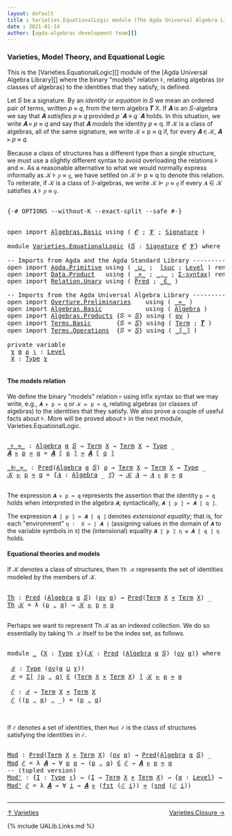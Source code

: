 ```yaml
---
layout: default
title : Varieties.EquationalLogic module (The Agda Universal Algebra Library)
date : 2021-01-14
author: [agda-algebras development team][]
---
```


### <a id="varieties-model-theory-and-equational-logic">Varieties, Model Theory, and Equational Logic</a>

This is the [Varieties.EquationalLogic][] module of the [Agda Universal Algebra Library][] where the binary "models" relation ⊧, relating algebras (or classes of algebras) to the identities that they satisfy, is defined.

Let 𝑆 be a signature. By an *identity* or *equation* in 𝑆 we mean an ordered pair of terms, written 𝑝 ≈ 𝑞, from the term algebra 𝑻 X. If 𝑨 is an 𝑆-algebra we say that 𝑨 *satisfies* 𝑝 ≈ 𝑞 provided 𝑝 ̇ 𝑨 ≡ 𝑞 ̇ 𝑨 holds. In this situation, we write 𝑨 ⊧ 𝑝 ≈ 𝑞 and say that 𝑨 *models* the identity 𝑝 ≈ q. If 𝒦 is a class of algebras, all of the same signature, we write 𝒦 ⊧ p ≈ q if, for every 𝑨 ∈ 𝒦, 𝑨 ⊧ 𝑝 ≈ 𝑞.

Because a class of structures has a different type than a single structure, we must use a slightly different syntax to avoid overloading the relations ⊧ and ≈. As a reasonable alternative to what we would normally express informally as 𝒦 ⊧ 𝑝 ≈ 𝑞, we have settled on 𝒦 ⊫ p ≈ q to denote this relation.  To reiterate, if 𝒦 is a class of 𝑆-algebras, we write 𝒦 ⊫ 𝑝 ≈ 𝑞 if every 𝑨 ∈ 𝒦 satisfies 𝑨 ⊧ 𝑝 ≈ 𝑞.

<pre class="Agda">

<a id="1318" class="Symbol">{-#</a> <a id="1322" class="Keyword">OPTIONS</a> <a id="1330" class="Pragma">--without-K</a> <a id="1342" class="Pragma">--exact-split</a> <a id="1356" class="Pragma">--safe</a> <a id="1363" class="Symbol">#-}</a>


<a id="1369" class="Keyword">open</a> <a id="1374" class="Keyword">import</a> <a id="1381" href="Algebras.Basic.html" class="Module">Algebras.Basic</a> <a id="1396" class="Keyword">using</a> <a id="1402" class="Symbol">(</a> <a id="1404" href="Algebras.Basic.html#1140" class="Generalizable">𝓞</a> <a id="1406" class="Symbol">;</a> <a id="1408" href="Algebras.Basic.html#1142" class="Generalizable">𝓥</a> <a id="1410" class="Symbol">;</a> <a id="1412" href="Algebras.Basic.html#3566" class="Function">Signature</a> <a id="1422" class="Symbol">)</a>

<a id="1425" class="Keyword">module</a> <a id="1432" href="Varieties.EquationalLogic.html" class="Module">Varieties.EquationalLogic</a> <a id="1458" class="Symbol">{</a><a id="1459" href="Varieties.EquationalLogic.html#1459" class="Bound">𝑆</a> <a id="1461" class="Symbol">:</a> <a id="1463" href="Algebras.Basic.html#3566" class="Function">Signature</a> <a id="1473" href="Algebras.Basic.html#1140" class="Generalizable">𝓞</a> <a id="1475" href="Algebras.Basic.html#1142" class="Generalizable">𝓥</a><a id="1476" class="Symbol">}</a> <a id="1478" class="Keyword">where</a>

<a id="1485" class="Comment">-- Imports from Agda and the Agda Standard Library -------------------------------------------</a>
<a id="1580" class="Keyword">open</a> <a id="1585" class="Keyword">import</a> <a id="1592" href="Agda.Primitive.html" class="Module">Agda.Primitive</a> <a id="1607" class="Keyword">using</a> <a id="1613" class="Symbol">(</a> <a id="1615" href="Agda.Primitive.html#810" class="Primitive Operator">_⊔_</a> <a id="1619" class="Symbol">;</a>  <a id="1622" href="Agda.Primitive.html#780" class="Primitive">lsuc</a> <a id="1627" class="Symbol">;</a> <a id="1629" href="Agda.Primitive.html#597" class="Postulate">Level</a> <a id="1635" class="Symbol">)</a> <a id="1637" class="Keyword">renaming</a> <a id="1646" class="Symbol">(</a> <a id="1648" href="Agda.Primitive.html#326" class="Primitive">Set</a> <a id="1652" class="Symbol">to</a> <a id="1655" class="Primitive">Type</a> <a id="1660" class="Symbol">)</a>
<a id="1662" class="Keyword">open</a> <a id="1667" class="Keyword">import</a> <a id="1674" href="Data.Product.html" class="Module">Data.Product</a>   <a id="1689" class="Keyword">using</a> <a id="1695" class="Symbol">(</a> <a id="1697" href="Data.Product.html#1167" class="Function Operator">_×_</a> <a id="1701" class="Symbol">;</a> <a id="1703" href="Agda.Builtin.Sigma.html#236" class="InductiveConstructor Operator">_,_</a> <a id="1707" class="Symbol">;</a> <a id="1709" href="Data.Product.html#916" class="Function">Σ-syntax</a><a id="1717" class="Symbol">)</a> <a id="1719" class="Keyword">renaming</a> <a id="1728" class="Symbol">(</a> <a id="1730" href="Agda.Builtin.Sigma.html#252" class="Field">proj₁</a> <a id="1736" class="Symbol">to</a> <a id="1739" class="Field">fst</a> <a id="1743" class="Symbol">;</a> <a id="1745" href="Agda.Builtin.Sigma.html#264" class="Field">proj₂</a> <a id="1751" class="Symbol">to</a> <a id="1754" class="Field">snd</a> <a id="1758" class="Symbol">)</a>
<a id="1760" class="Keyword">open</a> <a id="1765" class="Keyword">import</a> <a id="1772" href="Relation.Unary.html" class="Module">Relation.Unary</a> <a id="1787" class="Keyword">using</a> <a id="1793" class="Symbol">(</a> <a id="1795" href="Relation.Unary.html#1101" class="Function">Pred</a> <a id="1800" class="Symbol">;</a> <a id="1802" href="Relation.Unary.html#1523" class="Function Operator">_∈_</a> <a id="1806" class="Symbol">)</a>

<a id="1809" class="Comment">-- Imports from the Agda Universal Algebra Library ---------------------</a>
<a id="1882" class="Keyword">open</a> <a id="1887" class="Keyword">import</a> <a id="1894" href="Overture.Preliminaries.html" class="Module">Overture.Preliminaries</a>    <a id="1920" class="Keyword">using</a> <a id="1926" class="Symbol">(</a> <a id="1928" href="Overture.Preliminaries.html#9315" class="Function Operator">_≈_</a> <a id="1932" class="Symbol">)</a>
<a id="1934" class="Keyword">open</a> <a id="1939" class="Keyword">import</a> <a id="1946" href="Algebras.Basic.html" class="Module">Algebras.Basic</a>            <a id="1972" class="Keyword">using</a> <a id="1978" class="Symbol">(</a> <a id="1980" href="Algebras.Basic.html#6008" class="Function">Algebra</a> <a id="1988" class="Symbol">)</a>
<a id="1990" class="Keyword">open</a> <a id="1995" class="Keyword">import</a> <a id="2002" href="Algebras.Products.html" class="Module">Algebras.Products</a> <a id="2020" class="Symbol">{</a><a id="2021" class="Argument">𝑆</a> <a id="2023" class="Symbol">=</a> <a id="2025" href="Varieties.EquationalLogic.html#1459" class="Bound">𝑆</a><a id="2026" class="Symbol">}</a> <a id="2028" class="Keyword">using</a> <a id="2034" class="Symbol">(</a> <a id="2036" href="Algebras.Products.html#2982" class="Function">ov</a> <a id="2039" class="Symbol">)</a>
<a id="2041" class="Keyword">open</a> <a id="2046" class="Keyword">import</a> <a id="2053" href="Terms.Basic.html" class="Module">Terms.Basic</a>       <a id="2071" class="Symbol">{</a><a id="2072" class="Argument">𝑆</a> <a id="2074" class="Symbol">=</a> <a id="2076" href="Varieties.EquationalLogic.html#1459" class="Bound">𝑆</a><a id="2077" class="Symbol">}</a> <a id="2079" class="Keyword">using</a> <a id="2085" class="Symbol">(</a> <a id="2087" href="Terms.Basic.html#1989" class="Datatype">Term</a> <a id="2092" class="Symbol">;</a> <a id="2094" href="Terms.Basic.html#3261" class="Function">𝑻</a> <a id="2096" class="Symbol">)</a>
<a id="2098" class="Keyword">open</a> <a id="2103" class="Keyword">import</a> <a id="2110" href="Terms.Operations.html" class="Module">Terms.Operations</a>  <a id="2128" class="Symbol">{</a><a id="2129" class="Argument">𝑆</a> <a id="2131" class="Symbol">=</a> <a id="2133" href="Varieties.EquationalLogic.html#1459" class="Bound">𝑆</a><a id="2134" class="Symbol">}</a> <a id="2136" class="Keyword">using</a> <a id="2142" class="Symbol">(</a> <a id="2144" href="Terms.Operations.html#2528" class="Function Operator">_⟦_⟧</a> <a id="2149" class="Symbol">)</a>

<a id="2152" class="Keyword">private</a> <a id="2160" class="Keyword">variable</a>
 <a id="2170" href="Varieties.EquationalLogic.html#2170" class="Generalizable">χ</a> <a id="2172" href="Varieties.EquationalLogic.html#2172" class="Generalizable">α</a> <a id="2174" href="Varieties.EquationalLogic.html#2174" class="Generalizable">ρ</a> <a id="2176" href="Varieties.EquationalLogic.html#2176" class="Generalizable">ι</a> <a id="2178" class="Symbol">:</a> <a id="2180" href="Agda.Primitive.html#597" class="Postulate">Level</a>
 <a id="2187" href="Varieties.EquationalLogic.html#2187" class="Generalizable">X</a> <a id="2189" class="Symbol">:</a> <a id="2191" href="Varieties.EquationalLogic.html#1655" class="Primitive">Type</a> <a id="2196" href="Varieties.EquationalLogic.html#2170" class="Generalizable">χ</a>

</pre>


#### <a id="the-models-relation">The models relation</a>

We define the binary "models" relation `⊧` using infix syntax so that we may
write, e.g., `𝑨 ⊧ p ≈ q` or `𝒦 ⊫ p ≈ q`, relating algebras (or classes of
algebras) to the identities that they satisfy. We also prove a couple of useful
facts about ⊧.  More will be proved about ⊧ in the next module,
Varieties.EquationalLogic.

<pre class="Agda">

<a id="_⊧_≈_"></a><a id="2607" href="Varieties.EquationalLogic.html#2607" class="Function Operator">_⊧_≈_</a> <a id="2613" class="Symbol">:</a> <a id="2615" href="Algebras.Basic.html#6008" class="Function">Algebra</a> <a id="2623" href="Varieties.EquationalLogic.html#2172" class="Generalizable">α</a> <a id="2625" href="Varieties.EquationalLogic.html#1459" class="Bound">𝑆</a> <a id="2627" class="Symbol">→</a> <a id="2629" href="Terms.Basic.html#1989" class="Datatype">Term</a> <a id="2634" href="Varieties.EquationalLogic.html#2187" class="Generalizable">X</a> <a id="2636" class="Symbol">→</a> <a id="2638" href="Terms.Basic.html#1989" class="Datatype">Term</a> <a id="2643" href="Varieties.EquationalLogic.html#2187" class="Generalizable">X</a> <a id="2645" class="Symbol">→</a> <a id="2647" href="Varieties.EquationalLogic.html#1655" class="Primitive">Type</a> <a id="2652" class="Symbol">_</a>
<a id="2654" href="Varieties.EquationalLogic.html#2654" class="Bound">𝑨</a> <a id="2656" href="Varieties.EquationalLogic.html#2607" class="Function Operator">⊧</a> <a id="2658" href="Varieties.EquationalLogic.html#2658" class="Bound">p</a> <a id="2660" href="Varieties.EquationalLogic.html#2607" class="Function Operator">≈</a> <a id="2662" href="Varieties.EquationalLogic.html#2662" class="Bound">q</a> <a id="2664" class="Symbol">=</a> <a id="2666" href="Varieties.EquationalLogic.html#2654" class="Bound">𝑨</a> <a id="2668" href="Terms.Operations.html#2528" class="Function Operator">⟦</a> <a id="2670" href="Varieties.EquationalLogic.html#2658" class="Bound">p</a> <a id="2672" href="Terms.Operations.html#2528" class="Function Operator">⟧</a> <a id="2674" href="Overture.Preliminaries.html#9315" class="Function Operator">≈</a> <a id="2676" href="Varieties.EquationalLogic.html#2654" class="Bound">𝑨</a> <a id="2678" href="Terms.Operations.html#2528" class="Function Operator">⟦</a> <a id="2680" href="Varieties.EquationalLogic.html#2662" class="Bound">q</a> <a id="2682" href="Terms.Operations.html#2528" class="Function Operator">⟧</a>

<a id="_⊫_≈_"></a><a id="2685" href="Varieties.EquationalLogic.html#2685" class="Function Operator">_⊫_≈_</a> <a id="2691" class="Symbol">:</a> <a id="2693" href="Relation.Unary.html#1101" class="Function">Pred</a><a id="2697" class="Symbol">(</a><a id="2698" href="Algebras.Basic.html#6008" class="Function">Algebra</a> <a id="2706" href="Varieties.EquationalLogic.html#2172" class="Generalizable">α</a> <a id="2708" href="Varieties.EquationalLogic.html#1459" class="Bound">𝑆</a><a id="2709" class="Symbol">)</a> <a id="2711" href="Varieties.EquationalLogic.html#2174" class="Generalizable">ρ</a> <a id="2713" class="Symbol">→</a> <a id="2715" href="Terms.Basic.html#1989" class="Datatype">Term</a> <a id="2720" href="Varieties.EquationalLogic.html#2187" class="Generalizable">X</a> <a id="2722" class="Symbol">→</a> <a id="2724" href="Terms.Basic.html#1989" class="Datatype">Term</a> <a id="2729" href="Varieties.EquationalLogic.html#2187" class="Generalizable">X</a> <a id="2731" class="Symbol">→</a> <a id="2733" href="Varieties.EquationalLogic.html#1655" class="Primitive">Type</a> <a id="2738" class="Symbol">_</a>
<a id="2740" href="Varieties.EquationalLogic.html#2740" class="Bound">𝒦</a> <a id="2742" href="Varieties.EquationalLogic.html#2685" class="Function Operator">⊫</a> <a id="2744" href="Varieties.EquationalLogic.html#2744" class="Bound">p</a> <a id="2746" href="Varieties.EquationalLogic.html#2685" class="Function Operator">≈</a> <a id="2748" href="Varieties.EquationalLogic.html#2748" class="Bound">q</a> <a id="2750" class="Symbol">=</a> <a id="2752" class="Symbol">{</a><a id="2753" href="Varieties.EquationalLogic.html#2753" class="Bound">𝑨</a> <a id="2755" class="Symbol">:</a> <a id="2757" href="Algebras.Basic.html#6008" class="Function">Algebra</a> <a id="2765" class="Symbol">_</a> <a id="2767" href="Varieties.EquationalLogic.html#1459" class="Bound">𝑆</a><a id="2768" class="Symbol">}</a> <a id="2770" class="Symbol">→</a> <a id="2772" href="Varieties.EquationalLogic.html#2740" class="Bound">𝒦</a> <a id="2774" href="Varieties.EquationalLogic.html#2753" class="Bound">𝑨</a> <a id="2776" class="Symbol">→</a> <a id="2778" href="Varieties.EquationalLogic.html#2753" class="Bound">𝑨</a> <a id="2780" href="Varieties.EquationalLogic.html#2607" class="Function Operator">⊧</a> <a id="2782" href="Varieties.EquationalLogic.html#2744" class="Bound">p</a> <a id="2784" href="Varieties.EquationalLogic.html#2607" class="Function Operator">≈</a> <a id="2786" href="Varieties.EquationalLogic.html#2748" class="Bound">q</a>

</pre>

The expression `𝑨 ⊧ p ≈ q` represents the assertion that the identity `p ≈ q`
holds when interpreted in the algebra `𝑨`; syntactically, `𝑨 ⟦ p ⟧ ≈ 𝑨 ⟦ q ⟧`.

The expression `𝑨 ⟦ p ⟧ ≈ 𝑨 ⟦ q ⟧` denotes *extensional equality*; that is,
for each "environment" `η :  X → ∣ 𝑨 ∣` (assigning values in the domain of `𝑨`
to the variable symbols in `X`) the (intensional) equality `𝑨 ⟦ p ⟧ η ≡ 𝑨 ⟦ q ⟧ η`
holds.


#### <a id="equational-theories-and-models">Equational theories and models</a>

If 𝒦 denotes a class of structures, then `Th 𝒦` represents the set of identities
modeled by the members of 𝒦.

<pre class="Agda">

<a id="Th"></a><a id="3411" href="Varieties.EquationalLogic.html#3411" class="Function">Th</a> <a id="3414" class="Symbol">:</a> <a id="3416" href="Relation.Unary.html#1101" class="Function">Pred</a> <a id="3421" class="Symbol">(</a><a id="3422" href="Algebras.Basic.html#6008" class="Function">Algebra</a> <a id="3430" href="Varieties.EquationalLogic.html#2172" class="Generalizable">α</a> <a id="3432" href="Varieties.EquationalLogic.html#1459" class="Bound">𝑆</a><a id="3433" class="Symbol">)</a> <a id="3435" class="Symbol">(</a><a id="3436" href="Algebras.Products.html#2982" class="Function">ov</a> <a id="3439" href="Varieties.EquationalLogic.html#2172" class="Generalizable">α</a><a id="3440" class="Symbol">)</a> <a id="3442" class="Symbol">→</a> <a id="3444" href="Relation.Unary.html#1101" class="Function">Pred</a><a id="3448" class="Symbol">(</a><a id="3449" href="Terms.Basic.html#1989" class="Datatype">Term</a> <a id="3454" href="Varieties.EquationalLogic.html#2187" class="Generalizable">X</a> <a id="3456" href="Data.Product.html#1167" class="Function Operator">×</a> <a id="3458" href="Terms.Basic.html#1989" class="Datatype">Term</a> <a id="3463" href="Varieties.EquationalLogic.html#2187" class="Generalizable">X</a><a id="3464" class="Symbol">)</a> <a id="3466" class="Symbol">_</a>
<a id="3468" href="Varieties.EquationalLogic.html#3411" class="Function">Th</a> <a id="3471" href="Varieties.EquationalLogic.html#3471" class="Bound">𝒦</a> <a id="3473" class="Symbol">=</a> <a id="3475" class="Symbol">λ</a> <a id="3477" class="Symbol">(</a><a id="3478" href="Varieties.EquationalLogic.html#3478" class="Bound">p</a> <a id="3480" href="Agda.Builtin.Sigma.html#236" class="InductiveConstructor Operator">,</a> <a id="3482" href="Varieties.EquationalLogic.html#3482" class="Bound">q</a><a id="3483" class="Symbol">)</a> <a id="3485" class="Symbol">→</a> <a id="3487" href="Varieties.EquationalLogic.html#3471" class="Bound">𝒦</a> <a id="3489" href="Varieties.EquationalLogic.html#2685" class="Function Operator">⊫</a> <a id="3491" href="Varieties.EquationalLogic.html#3478" class="Bound">p</a> <a id="3493" href="Varieties.EquationalLogic.html#2685" class="Function Operator">≈</a> <a id="3495" href="Varieties.EquationalLogic.html#3482" class="Bound">q</a>

</pre>

Perhaps we want to represent Th 𝒦 as an indexed collection.  We do so
essentially by taking `Th 𝒦` itself to be the index set, as follows.

<pre class="Agda">

<a id="3664" class="Keyword">module</a> <a id="3671" href="Varieties.EquationalLogic.html#3671" class="Module">_</a> <a id="3673" class="Symbol">{</a><a id="3674" href="Varieties.EquationalLogic.html#3674" class="Bound">X</a> <a id="3676" class="Symbol">:</a> <a id="3678" href="Varieties.EquationalLogic.html#1655" class="Primitive">Type</a> <a id="3683" href="Varieties.EquationalLogic.html#2170" class="Generalizable">χ</a><a id="3684" class="Symbol">}{</a><a id="3686" href="Varieties.EquationalLogic.html#3686" class="Bound">𝒦</a> <a id="3688" class="Symbol">:</a> <a id="3690" href="Relation.Unary.html#1101" class="Function">Pred</a> <a id="3695" class="Symbol">(</a><a id="3696" href="Algebras.Basic.html#6008" class="Function">Algebra</a> <a id="3704" href="Varieties.EquationalLogic.html#2172" class="Generalizable">α</a> <a id="3706" href="Varieties.EquationalLogic.html#1459" class="Bound">𝑆</a><a id="3707" class="Symbol">)</a> <a id="3709" class="Symbol">(</a><a id="3710" href="Algebras.Products.html#2982" class="Function">ov</a> <a id="3713" href="Varieties.EquationalLogic.html#2172" class="Generalizable">α</a><a id="3714" class="Symbol">)}</a> <a id="3717" class="Keyword">where</a>

 <a id="3725" href="Varieties.EquationalLogic.html#3725" class="Function">ℐ</a> <a id="3727" class="Symbol">:</a> <a id="3729" href="Varieties.EquationalLogic.html#1655" class="Primitive">Type</a> <a id="3734" class="Symbol">(</a><a id="3735" href="Algebras.Products.html#2982" class="Function">ov</a><a id="3737" class="Symbol">(</a><a id="3738" href="Varieties.EquationalLogic.html#3704" class="Bound">α</a> <a id="3740" href="Agda.Primitive.html#810" class="Primitive Operator">⊔</a> <a id="3742" href="Varieties.EquationalLogic.html#3683" class="Bound">χ</a><a id="3743" class="Symbol">))</a>
 <a id="3747" href="Varieties.EquationalLogic.html#3725" class="Function">ℐ</a> <a id="3749" class="Symbol">=</a> <a id="3751" href="Data.Product.html#916" class="Function">Σ[</a> <a id="3754" href="Varieties.EquationalLogic.html#3754" class="Bound">(</a><a id="3755" href="Varieties.EquationalLogic.html#3755" class="Bound">p</a> <a id="3757" href="Agda.Builtin.Sigma.html#236" class="InductiveConstructor Operator">,</a> <a id="3759" href="Varieties.EquationalLogic.html#3759" class="Bound">q</a><a id="3760" href="Varieties.EquationalLogic.html#3754" class="Bound">)</a> <a id="3762" href="Data.Product.html#916" class="Function">∈</a> <a id="3764" class="Symbol">(</a><a id="3765" href="Terms.Basic.html#1989" class="Datatype">Term</a> <a id="3770" href="Varieties.EquationalLogic.html#3674" class="Bound">X</a> <a id="3772" href="Data.Product.html#1167" class="Function Operator">×</a> <a id="3774" href="Terms.Basic.html#1989" class="Datatype">Term</a> <a id="3779" href="Varieties.EquationalLogic.html#3674" class="Bound">X</a><a id="3780" class="Symbol">)</a> <a id="3782" href="Data.Product.html#916" class="Function">]</a> <a id="3784" href="Varieties.EquationalLogic.html#3686" class="Bound">𝒦</a> <a id="3786" href="Varieties.EquationalLogic.html#2685" class="Function Operator">⊫</a> <a id="3788" href="Varieties.EquationalLogic.html#3755" class="Bound">p</a> <a id="3790" href="Varieties.EquationalLogic.html#2685" class="Function Operator">≈</a> <a id="3792" href="Varieties.EquationalLogic.html#3759" class="Bound">q</a>

 <a id="3796" href="Varieties.EquationalLogic.html#3796" class="Function">ℰ</a> <a id="3798" class="Symbol">:</a> <a id="3800" href="Varieties.EquationalLogic.html#3725" class="Function">ℐ</a> <a id="3802" class="Symbol">→</a> <a id="3804" href="Terms.Basic.html#1989" class="Datatype">Term</a> <a id="3809" href="Varieties.EquationalLogic.html#3674" class="Bound">X</a> <a id="3811" href="Data.Product.html#1167" class="Function Operator">×</a> <a id="3813" href="Terms.Basic.html#1989" class="Datatype">Term</a> <a id="3818" href="Varieties.EquationalLogic.html#3674" class="Bound">X</a>
 <a id="3821" href="Varieties.EquationalLogic.html#3796" class="Function">ℰ</a> <a id="3823" class="Symbol">((</a><a id="3825" href="Varieties.EquationalLogic.html#3825" class="Bound">p</a> <a id="3827" href="Agda.Builtin.Sigma.html#236" class="InductiveConstructor Operator">,</a> <a id="3829" href="Varieties.EquationalLogic.html#3829" class="Bound">q</a><a id="3830" class="Symbol">)</a> <a id="3832" href="Agda.Builtin.Sigma.html#236" class="InductiveConstructor Operator">,</a> <a id="3834" class="Symbol">_)</a> <a id="3837" class="Symbol">=</a> <a id="3839" class="Symbol">(</a><a id="3840" href="Varieties.EquationalLogic.html#3825" class="Bound">p</a> <a id="3842" href="Agda.Builtin.Sigma.html#236" class="InductiveConstructor Operator">,</a> <a id="3844" href="Varieties.EquationalLogic.html#3829" class="Bound">q</a><a id="3845" class="Symbol">)</a>


</pre>

If `ℰ` denotes a set of identities, then `Mod ℰ` is the class of structures
satisfying the identities in `ℰ`.

<pre class="Agda">

<a id="Mod"></a><a id="3986" href="Varieties.EquationalLogic.html#3986" class="Function">Mod</a> <a id="3990" class="Symbol">:</a> <a id="3992" href="Relation.Unary.html#1101" class="Function">Pred</a><a id="3996" class="Symbol">(</a><a id="3997" href="Terms.Basic.html#1989" class="Datatype">Term</a> <a id="4002" href="Varieties.EquationalLogic.html#2187" class="Generalizable">X</a> <a id="4004" href="Data.Product.html#1167" class="Function Operator">×</a> <a id="4006" href="Terms.Basic.html#1989" class="Datatype">Term</a> <a id="4011" href="Varieties.EquationalLogic.html#2187" class="Generalizable">X</a><a id="4012" class="Symbol">)</a> <a id="4014" class="Symbol">(</a><a id="4015" href="Algebras.Products.html#2982" class="Function">ov</a> <a id="4018" href="Varieties.EquationalLogic.html#2172" class="Generalizable">α</a><a id="4019" class="Symbol">)</a> <a id="4021" class="Symbol">→</a> <a id="4023" href="Relation.Unary.html#1101" class="Function">Pred</a><a id="4027" class="Symbol">(</a><a id="4028" href="Algebras.Basic.html#6008" class="Function">Algebra</a> <a id="4036" href="Varieties.EquationalLogic.html#2172" class="Generalizable">α</a> <a id="4038" href="Varieties.EquationalLogic.html#1459" class="Bound">𝑆</a><a id="4039" class="Symbol">)</a> <a id="4041" class="Symbol">_</a>
<a id="4043" href="Varieties.EquationalLogic.html#3986" class="Function">Mod</a> <a id="4047" href="Varieties.EquationalLogic.html#4047" class="Bound">ℰ</a> <a id="4049" class="Symbol">=</a> <a id="4051" class="Symbol">λ</a> <a id="4053" href="Varieties.EquationalLogic.html#4053" class="Bound">𝑨</a> <a id="4055" class="Symbol">→</a> <a id="4057" class="Symbol">∀</a> <a id="4059" href="Varieties.EquationalLogic.html#4059" class="Bound">p</a> <a id="4061" href="Varieties.EquationalLogic.html#4061" class="Bound">q</a> <a id="4063" class="Symbol">→</a> <a id="4065" class="Symbol">(</a><a id="4066" href="Varieties.EquationalLogic.html#4059" class="Bound">p</a> <a id="4068" href="Agda.Builtin.Sigma.html#236" class="InductiveConstructor Operator">,</a> <a id="4070" href="Varieties.EquationalLogic.html#4061" class="Bound">q</a><a id="4071" class="Symbol">)</a> <a id="4073" href="Relation.Unary.html#1523" class="Function Operator">∈</a> <a id="4075" href="Varieties.EquationalLogic.html#4047" class="Bound">ℰ</a> <a id="4077" class="Symbol">→</a> <a id="4079" href="Varieties.EquationalLogic.html#4053" class="Bound">𝑨</a> <a id="4081" href="Varieties.EquationalLogic.html#2607" class="Function Operator">⊧</a> <a id="4083" href="Varieties.EquationalLogic.html#4059" class="Bound">p</a> <a id="4085" href="Varieties.EquationalLogic.html#2607" class="Function Operator">≈</a> <a id="4087" href="Varieties.EquationalLogic.html#4061" class="Bound">q</a>
<a id="4089" class="Comment">-- (tupled version)</a>
<a id="Modᵗ"></a><a id="4109" href="Varieties.EquationalLogic.html#4109" class="Function">Modᵗ</a> <a id="4114" class="Symbol">:</a> <a id="4116" class="Symbol">{</a><a id="4117" href="Varieties.EquationalLogic.html#4117" class="Bound">I</a> <a id="4119" class="Symbol">:</a> <a id="4121" href="Varieties.EquationalLogic.html#1655" class="Primitive">Type</a> <a id="4126" href="Varieties.EquationalLogic.html#2176" class="Generalizable">ι</a><a id="4127" class="Symbol">}</a> <a id="4129" class="Symbol">→</a> <a id="4131" class="Symbol">(</a><a id="4132" href="Varieties.EquationalLogic.html#4117" class="Bound">I</a> <a id="4134" class="Symbol">→</a> <a id="4136" href="Terms.Basic.html#1989" class="Datatype">Term</a> <a id="4141" href="Varieties.EquationalLogic.html#2187" class="Generalizable">X</a> <a id="4143" href="Data.Product.html#1167" class="Function Operator">×</a> <a id="4145" href="Terms.Basic.html#1989" class="Datatype">Term</a> <a id="4150" href="Varieties.EquationalLogic.html#2187" class="Generalizable">X</a><a id="4151" class="Symbol">)</a> <a id="4153" class="Symbol">→</a> <a id="4155" class="Symbol">{</a><a id="4156" href="Varieties.EquationalLogic.html#4156" class="Bound">α</a> <a id="4158" class="Symbol">:</a> <a id="4160" href="Agda.Primitive.html#597" class="Postulate">Level</a><a id="4165" class="Symbol">}</a> <a id="4167" class="Symbol">→</a> <a id="4169" href="Relation.Unary.html#1101" class="Function">Pred</a><a id="4173" class="Symbol">(</a><a id="4174" href="Algebras.Basic.html#6008" class="Function">Algebra</a> <a id="4182" href="Varieties.EquationalLogic.html#4156" class="Bound">α</a> <a id="4184" href="Varieties.EquationalLogic.html#1459" class="Bound">𝑆</a><a id="4185" class="Symbol">)</a> <a id="4187" class="Symbol">_</a>
<a id="4189" href="Varieties.EquationalLogic.html#4109" class="Function">Modᵗ</a> <a id="4194" href="Varieties.EquationalLogic.html#4194" class="Bound">ℰ</a> <a id="4196" class="Symbol">=</a> <a id="4198" class="Symbol">λ</a> <a id="4200" href="Varieties.EquationalLogic.html#4200" class="Bound">𝑨</a> <a id="4202" class="Symbol">→</a> <a id="4204" class="Symbol">∀</a> <a id="4206" href="Varieties.EquationalLogic.html#4206" class="Bound">i</a> <a id="4208" class="Symbol">→</a> <a id="4210" href="Varieties.EquationalLogic.html#4200" class="Bound">𝑨</a> <a id="4212" href="Varieties.EquationalLogic.html#2607" class="Function Operator">⊧</a> <a id="4214" class="Symbol">(</a><a id="4215" href="Varieties.EquationalLogic.html#1739" class="Field">fst</a> <a id="4219" class="Symbol">(</a><a id="4220" href="Varieties.EquationalLogic.html#4194" class="Bound">ℰ</a> <a id="4222" href="Varieties.EquationalLogic.html#4206" class="Bound">i</a><a id="4223" class="Symbol">))</a> <a id="4226" href="Varieties.EquationalLogic.html#2607" class="Function Operator">≈</a> <a id="4228" class="Symbol">(</a><a id="4229" href="Varieties.EquationalLogic.html#1754" class="Field">snd</a> <a id="4233" class="Symbol">(</a><a id="4234" href="Varieties.EquationalLogic.html#4194" class="Bound">ℰ</a> <a id="4236" href="Varieties.EquationalLogic.html#4206" class="Bound">i</a><a id="4237" class="Symbol">))</a>

</pre>

-------------------------------------

[↑ Varieties](Varieties.html)
<span style="float:right;">[Varieties.Closure →](Varieties.Closure.html)</span>

{% include UALib.Links.md %}

[agda-algebras development team]: https://github.com/ualib/agda-algebras#the-agda-algebras-development-team





<!--

  -- open import Relation.Binary.Core using (_⇔_)

  -- ⊧-H : DFunExt → {p q : Term X} → 𝒦 ⊫ p ≈ q ⇔ (∀ 𝑨 φ → 𝑨 ∈ 𝒦 → ∣ φ ∣ ∘ (𝑻 X ⟦ p ⟧) ≡ ∣ φ ∣ ∘(𝑻 X ⟦ q ⟧))
  -- ⊧-H fe {p}{q} = ⊧-H-class-invar fe {p}{q} , ⊧-H-class-coinvar fe {p}{q}


-->
